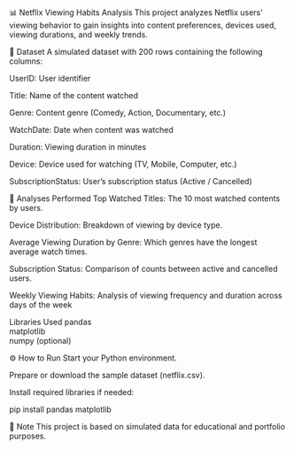 📊 Netflix Viewing Habits Analysis
This project analyzes Netflix users’ viewing behavior to gain insights into content preferences, devices used, viewing durations, and weekly trends.

📁 Dataset
A simulated dataset with 200 rows containing the following columns:

UserID: User identifier

Title: Name of the content watched

Genre: Content genre (Comedy, Action, Documentary, etc.)

WatchDate: Date when content was watched

Duration: Viewing duration in minutes

Device: Device used for watching (TV, Mobile, Computer, etc.)

SubscriptionStatus: User’s subscription status (Active / Cancelled)

🧪 Analyses Performed
Top Watched Titles: The 10 most watched contents by users.

Device Distribution: Breakdown of viewing by device type.

Average Viewing Duration by Genre: Which genres have the longest average watch times.

Subscription Status: Comparison of counts between active and cancelled users.

Weekly Viewing Habits: Analysis of viewing frequency and duration across days of the week

Libraries Used
pandas  
matplotlib  
numpy (optional)

⚙️ How to Run
Start your Python environment.

Prepare or download the sample dataset (netflix.csv).

Install required libraries if needed:

pip install pandas matplotlib

📌 Note
This project is based on simulated data for educational and portfolio purposes.

